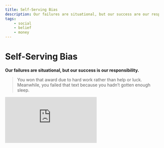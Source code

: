 ```yaml
---
title: Self-Serving Bias
description: Our failures are situational, but our success are our responsibility.
tags: 
    - social
    - belief
    - money
---
```


# Self-Serving Bias

**Our failures are situational, but our success is our responsibility.**

> You won that award due to hard work rather than help or luck. Meanwhile, you failed that text because you hadn’t gotten enough sleep. 

<iframe class="w-full aspect-video" src="https://www.youtube.com/embed/NkpXMxt4f3s" title="YouTube video player" frameborder="0" allow="accelerometer; autoplay; clipboard-write; encrypted-media; gyroscope; picture-in-picture" allowfullscreen></iframe>
